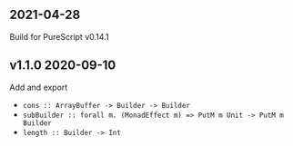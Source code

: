 ## 2021-04-28

Build for PureScript v0.14.1

## v1.1.0 2020-09-10

Add and export

* `cons :: ArrayBuffer -> Builder -> Builder`
* `subBuilder :: forall m. (MonadEffect m) => PutM m Unit -> PutM m Builder`
* `length :: Builder -> Int`
